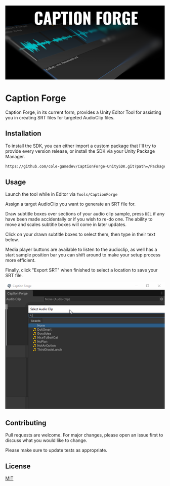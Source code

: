 ![BannerImg](README_Images/CaptionForge_Banner.png)
# Caption Forge

Caption Forge, in its current form, provides a Unity Editor Tool for assisting you in creating SRT files for targeted AudioClip files.

## Installation

To install the SDK, you can either import a custom package that I'll try to provide every version release, or install the SDK via your Unity Package Manager.

```bash
https://github.com/cole-gamedev/CaptionForge-UnitySDK.git?path=/PackageReleases
```

## Usage
Launch the tool while in Editor via `Tools/CaptionForge`

Assign a target AudioClip you want to generate an SRT file for.

Draw subtitle boxes over sections of your audio clip sample, press `DEL` if any have been made accidentally or if you wish to re-do one.  The ability to move and scales subtitle boxes will come in later updates.

Click on your drawn subtitle boxes to select them, then type in their text below.

Media player buttons are available to listen to the audioclip, as well has a start sample position bar you can shift around to make your setup process more efficient.

Finally, click "Export SRT" when finished to select a location to save your SRT file.

![DemoGif](README_Images/FirstRecording.gif)

## Contributing

Pull requests are welcome. For major changes, please open an issue first
to discuss what you would like to change.

Please make sure to update tests as appropriate.

## License

[MIT](https://choosealicense.com/licenses/mit/)